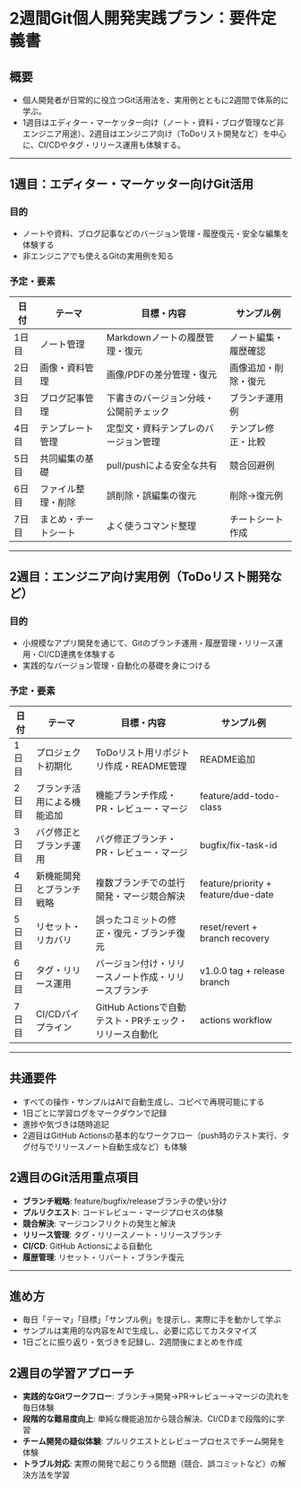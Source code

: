 # 2週間Git個人開発実践プラン：要件定義書

## 概要
- 個人開発者が日常的に役立つGit活用法を、実用例とともに2週間で体系的に学ぶ。
- 1週目はエディター・マーケッター向け（ノート・資料・ブログ管理など非エンジニア用途）、2週目はエンジニア向け（ToDoリスト開発など）を中心に、CI/CDやタグ・リリース運用も体験する。

---

## 1週目：エディター・マーケッター向けGit活用

### 目的
- ノートや資料、ブログ記事などのバージョン管理・履歴復元・安全な編集を体験する
- 非エンジニアでも使えるGitの実用例を知る

### 予定・要素
| 日付 | テーマ | 目標・内容 | サンプル例 |
|------|--------|------------|------------|
| 1日目 | ノート管理 | Markdownノートの履歴管理・復元 | ノート編集・履歴確認 |
| 2日目 | 画像・資料管理 | 画像/PDFの差分管理・復元 | 画像追加・削除・復元 |
| 3日目 | ブログ記事管理 | 下書きのバージョン分岐・公開前チェック | ブランチ運用例 |
| 4日目 | テンプレート管理 | 定型文・資料テンプレのバージョン管理 | テンプレ修正・比較 |
| 5日目 | 共同編集の基礎 | pull/pushによる安全な共有 | 競合回避例 |
| 6日目 | ファイル整理・削除 | 誤削除・誤編集の復元 | 削除→復元例 |
| 7日目 | まとめ・チートシート | よく使うコマンド整理 | チートシート作成 |

---

## 2週目：エンジニア向け実用例（ToDoリスト開発など）

### 目的
- 小規模なアプリ開発を通じて、Gitのブランチ運用・履歴管理・リリース運用・CI/CD連携を体験する
- 実践的なバージョン管理・自動化の基礎を身につける

### 予定・要素
| 日付 | テーマ | 目標・内容 | サンプル例 |
|------|--------|------------|------------|
| 1日目 | プロジェクト初期化 | ToDoリスト用リポジトリ作成・README管理 | README追加 |
| 2日目 | ブランチ活用による機能追加 | 機能ブランチ作成・PR・レビュー・マージ | feature/add-todo-class |
| 3日目 | バグ修正とブランチ運用 | バグ修正ブランチ・PR・レビュー・マージ | bugfix/fix-task-id |
| 4日目 | 新機能開発とブランチ戦略 | 複数ブランチでの並行開発・マージ競合解決 | feature/priority + feature/due-date |
| 5日目 | リセット・リカバリ | 誤ったコミットの修正・復元・ブランチ復元 | reset/revert + branch recovery |
| 6日目 | タグ・リリース運用 | バージョン付け・リリースノート作成・リリースブランチ | v1.0.0 tag + release branch |
| 7日目 | CI/CDパイプライン | GitHub Actionsで自動テスト・PRチェック・リリース自動化 | actions workflow |

---

## 共通要件
- すべての操作・サンプルはAIで自動生成し、コピペで再現可能にする
- 1日ごとに学習ログをマークダウンで記録
- 進捗や気づきは随時追記
- 2週目はGitHub Actionsの基本的なワークフロー（push時のテスト実行、タグ付与でリリースノート自動生成など）も体験

## 2週目のGit活用重点項目
- **ブランチ戦略**: feature/bugfix/releaseブランチの使い分け
- **プルリクエスト**: コードレビュー・マージプロセスの体験
- **競合解決**: マージコンフリクトの発生と解決
- **リリース管理**: タグ・リリースノート・リリースブランチ
- **CI/CD**: GitHub Actionsによる自動化
- **履歴管理**: リセット・リバート・ブランチ復元

---

## 進め方
- 毎日「テーマ」「目標」「サンプル例」を提示し、実際に手を動かして学ぶ
- サンプルは実用的な内容をAIで生成し、必要に応じてカスタマイズ
- 1日ごとに振り返り・気づきを記録し、2週間後にまとめを作成

## 2週目の学習アプローチ
- **実践的なGitワークフロー**: ブランチ→開発→PR→レビュー→マージの流れを毎日体験
- **段階的な難易度向上**: 単純な機能追加から競合解決、CI/CDまで段階的に学習
- **チーム開発の疑似体験**: プルリクエストとレビュープロセスでチーム開発を体験
- **トラブル対応**: 実際の開発で起こりうる問題（競合、誤コミットなど）の解決方法を学習 